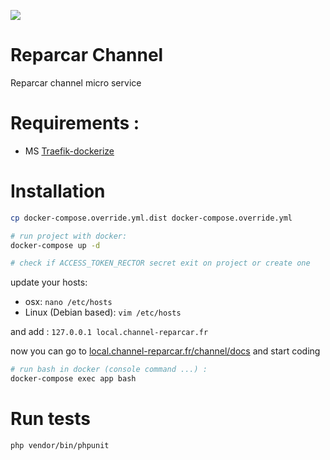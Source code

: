 ![](./docs/img/logo-reparcar-std-400.webp)

# Reparcar Channel

Reparcar channel micro service

# Requirements :

- MS [Traefik-dockerize](https://github.com/restarteco/traefik-dockerized)

# Installation

```bash
cp docker-compose.override.yml.dist docker-compose.override.yml

# run project with docker:
docker-compose up -d

# check if ACCESS_TOKEN_RECTOR secret exit on project or create one
```

update your hosts:

- osx: `nano /etc/hosts`
- Linux (Debian based): `vim /etc/hosts`

and add : `127.0.0.1 local.channel-reparcar.fr`

now you can go to [local.channel-reparcar.fr/channel/docs](http://local.channel-reparcar.fr/channel/docs) and start coding

```bash
# run bash in docker (console command ...) :
docker-compose exec app bash
```

# Run tests

```bash
php vendor/bin/phpunit
```